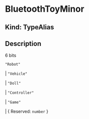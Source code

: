 # **BluetoothToyMinor**

## **Kind: TypeAlias**

## **Description**

6 bits

`"Robot"`

| `"Vehicle"`

| `"Doll"`

| `"Controller"`

| `"Game"`

| { Reserved: `number` }
